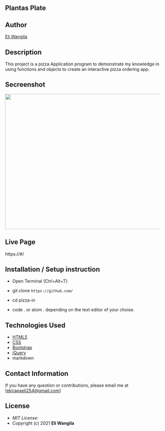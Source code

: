 ## Plantas Plate

## Author 
[Eli Wangila](https://github.com/eliwangila)

## Description

This project is a pizza Application program to demonstrate my knowledge in using functions and objects to create an interactive pizza ordering app.

## Secreenshot
<img src=https:/raw.githubsercontent.com/eliwangila/IP4-Pizza-Inn/master/assets/-pizza2/ width="900px" height="440px">

## Live Page 
https://#/


## Installation / Setup instruction
* Open Terminal {Ctrl+Alt+T}

* git clone ```https://github.com/```

* cd pizza-in

* code . or atom . depending on the text editor of your choise.

## Technologies Used

* [HTML5](https://github.com/topics/html5)
* [CSS](https://github.com/topics/css3)
* [Bootstrap](https://github.com/topics/bootstrap)
* [jQuery](https://github.com/topics/javascript)
* markdown

## Contact Information 

If you have any question or contributions, please email me at [ekirapaeli254@gmail.com]

## License
* *MIT License:*
* Copyright (c) 2021 **Eli Wangila**